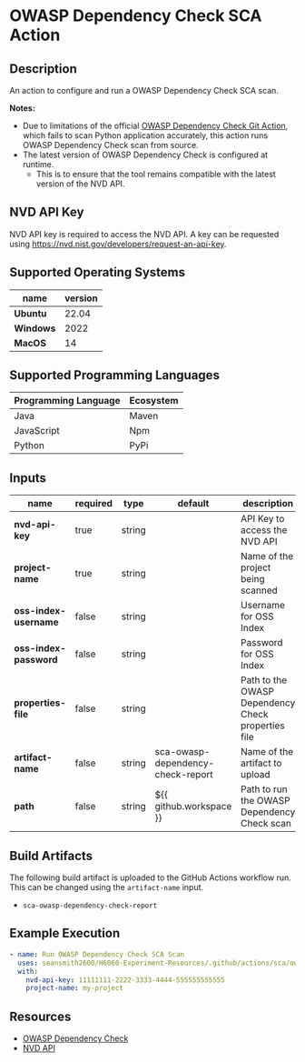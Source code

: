 # OWASP Dependency Check SCA Action

## Description

An action to configure and run a OWASP Dependency Check SCA scan.

**Notes:**
- Due to limitations of the official [OWASP Dependency Check Git Action](https://github.com/jeremylong/DependencyCheck), which fails to scan Python application accurately, this action runs OWASP Dependency Check scan from source.
- The latest version of OWASP Dependency Check is configured at runtime.
  - This is to ensure that the tool remains compatible with the latest version of the NVD API. 

## NVD API Key

NVD API key is required to access the NVD API. A key can be requested using https://nvd.nist.gov/developers/request-an-api-key.

## Supported Operating Systems

| name        | version | 
|-------------|---------|
| **Ubuntu**  | 22.04   |
| **Windows** | 2022    |
| **MacOS**   | 14      |

## Supported Programming Languages

| Programming Language | Ecosystem |
|----------------------|-----------|
| Java                 | Maven     |
| JavaScript           | Npm       |
| Python               | PyPi      |

## Inputs

| name                   | required | type   | default                           | description                                        |
|------------------------|----------|--------|-----------------------------------|----------------------------------------------------|
| **nvd-api-key**        | true     | string |                                   | API Key to access the NVD API                      |
| **project-name**       | true     | string |                                   | Name of the project being scanned                  |
| **oss-index-username** | false    | string |                                   | Username for OSS Index                             |
| **oss-index-password** | false    | string |                                   | Password for OSS Index                             |
| **properties-file**    | false    | string |                                   | Path to the OWASP Dependency Check properties file |
| **artifact-name**      | false    | string | sca-owasp-dependency-check-report | Name of the artifact to upload                     |
| **path**               | false    | string | ${{ github.workspace }}           | Path to run the OWASP Dependency Check scan        |

## Build Artifacts

The following build artifact is uploaded to the GitHub Actions workflow run. This can be changed using the `artifact-name` input.
- `sca-owasp-dependency-check-report`

## Example Execution

```yaml
- name: Run OWASP Dependency Check SCA Scan
  uses: seansmith2600/H6060-Experiment-Resources/.github/actions/sca/owasp-dependency-check@main
  with:
    nvd-api-key: 11111111-2222-3333-4444-555555555555
    project-name: my-project
```

## Resources 

- [OWASP Dependency Check](https://owasp.org/www-project-dependency-check/)
- [NVD API](https://nvd.nist.gov/developers/vulnerabilities)
